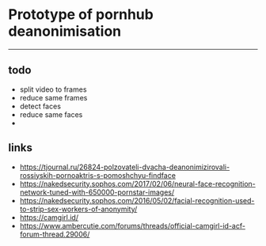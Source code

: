 # Prototype of pornhub deanonimisation
---

## todo 
* split video to frames
* reduce same frames
* detect faces
* reduce same faces
* 


## links

* https://tjournal.ru/26824-polzovateli-dvacha-deanonimizirovali-rossiyskih-pornoaktris-s-pomoshchyu-findface
* https://nakedsecurity.sophos.com/2017/02/06/neural-face-recognition-network-tuned-with-650000-pornstar-images/
* https://nakedsecurity.sophos.com/2016/05/02/facial-recognition-used-to-strip-sex-workers-of-anonymity/
* https://camgirl.id/
* https://www.ambercutie.com/forums/threads/official-camgirl-id-acf-forum-thread.29006/
